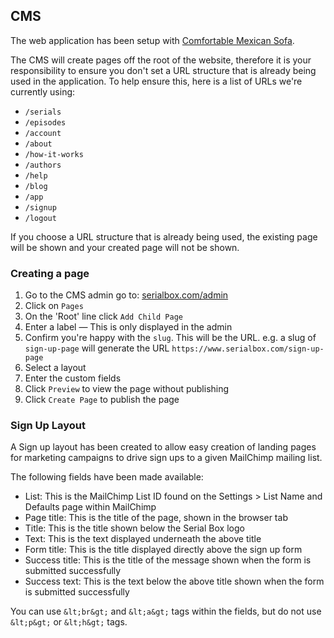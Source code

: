 ## CMS

The web application has been setup with [Comfortable Mexican Sofa](https://github.com/comfy/comfortable-mexican-sofa).
 
The CMS will create pages off the root of the website, therefore it is your responsibility to ensure you don't set a URL structure that is already being used in the application. To help ensure this, here is a list of URLs we're currently using:
 
+ `/serials`
+ `/episodes`
+ `/account`
+ `/about`
+ `/how-it-works`
+ `/authors`
+ `/help`
+ `/blog`
+ `/app`
+ `/signup`
+ `/logout`
 
If you choose a URL structure that is already being used, the existing page will be shown and your created page will not be shown.

### Creating a page
 
1. Go to the CMS admin go to: [serialbox.com/admin](https://www.serialbox.com/admin)
2. Click on `Pages`
3. On the 'Root' line click `Add Child Page`
4. Enter a label — This is only displayed in the admin
5. Confirm you're happy with the `slug`. This will be the URL. e.g. a slug of `sign-up-page` will generate the URL `https://www.serialbox.com/sign-up-page`
6. Select a layout
7. Enter the custom fields
8. Click `Preview` to view the page without publishing
9. Click `Create Page` to publish the page

### Sign Up Layout

A Sign up layout has been created to allow easy creation of landing pages for marketing campaigns to drive sign ups to a given MailChimp mailing list.
 
The following fields have been made available:
 
+ List: This is the MailChimp List ID found on the Settings > List Name and Defaults page within MailChimp
+ Page title: This is the title of the page, shown in the browser tab
+ Title: This is the title shown below the Serial Box logo
+ Text: This is the text displayed underneath the above title
+ Form title: This is the title displayed directly above the sign up form
+ Success title: This is the title of the message shown when the form is submitted successfully
+ Success text: This is the text below the above title shown when the form is submitted successfully
 
You can use `&lt;br&gt;` and `&lt;a&gt;` tags within the fields, but do not use `&lt;p&gt;` or `&lt;h&gt;` tags.
